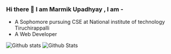 ### Hi there 👋 I am Marmik Upadhyay , I am -

- A Sophomore pursuing CSE at National institute of technology Tiruchirappalli
- A Web Developer

![Github stats](https://github-readme-stats.vercel.app/api?username=marmikupadhyay&show_icons=true&count_private=true&theme=radical)
![Github Stats](https://github-readme-stats.vercel.app/api/top-langs/?username=marmikupadhyay&theme=radical&count_private=true&show_icons=true)
